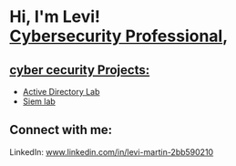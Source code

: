 <h1>Hi, I'm Levi! <br/><a href="(https://github.com/levi-martin66 )"></a> <a href="www.linkedin.com/in/levi-martin-2bb590210">Cybersecurity Professional</a>, <a href=</a></h1>

<h2>cyber cecurity Projects:</h2>

- [Active Directory Lab](https://github.com/levi-martin66/levi-martin66/edit/main/README.md)
- [Siem lab](https://github.com/levi-martin66/levi-martin66/edit/main/README.md)


<h2>  Connect with me:</h2>


LinkedIn: www.linkedin.com/in/levi-martin-2bb590210
